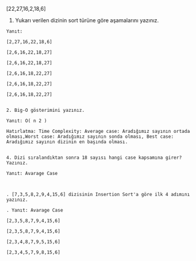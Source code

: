 [22,27,16,2,18,6]


   1. Yukarı verilen dizinin sort türüne göre aşamalarını yazınız.

    Yanıt:

    [2,27,16,22,18,6]

    [2,6,16,22,18,27]

    [2,6,16,22,18,27]

    [2,6,16,18,22,27]

    [2,6,16,18,22,27]

    [2,6,16,18,22,27]

    
    2. Big-O gösterimini yazınız.

    Yanıt: O( n 2 )

    Hatırlatma: Time Complexity: Average case: Aradığımız sayının ortada olması,Worst case: Aradığımız sayının sonda olması, Best case: Aradığımız sayının dizinin en başında olması.

    
    4. Dizi sıralandıktan sonra 18 sayısı hangi case kapsamına girer? Yazınız.

    Yanıt: Avarage Case

    

    . [7,3,5,8,2,9,4,15,6] dizisinin Insertion Sort'a göre ilk 4 adımını yazınız.

    . Yanıt: Avarage Case

    [2,3,5,8,7,9,4,15,6]

    [2,3,5,8,7,9,4,15,6]

    [2,3,4,8,7,9,5,15,6]

    [2,3,4,5,7,9,8,15,6]




